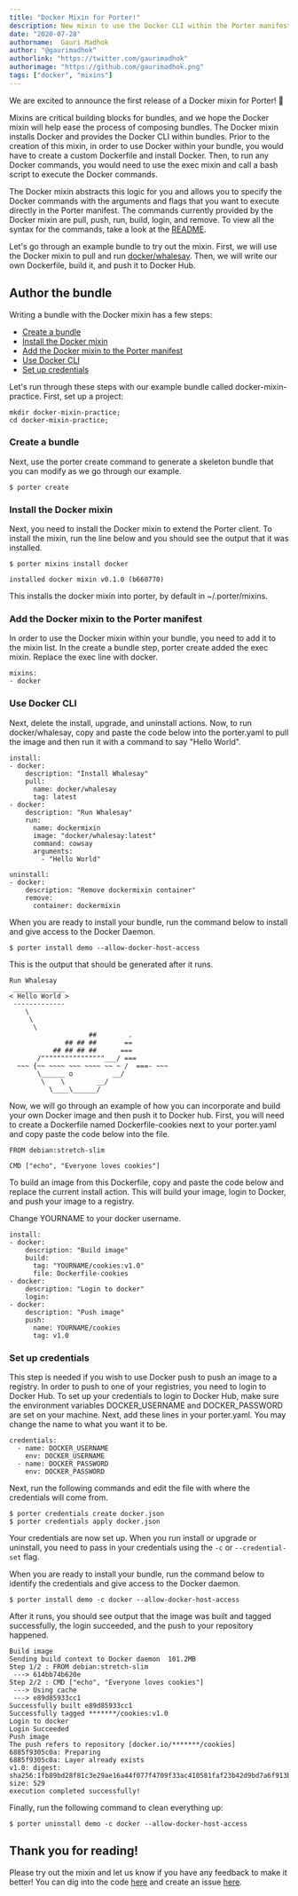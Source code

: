 ```yaml
---
title: "Docker Mixin for Porter!"
description: New mixin to use the Docker CLI within the Porter manifest
date: "2020-07-28"
authorname:  Gauri Madhok
author: "@gaurimadhok"
authorlink: "https://twitter.com/gaurimadhok"
authorimage: "https://github.com/gaurimadhok.png"
tags: ["docker", "mixins"]
---
```


We are excited to announce the first release of a Docker mixin for Porter! 🐳

Mixins are critical building blocks for bundles, and we hope the Docker mixin will help ease the process of composing bundles. The Docker mixin installs Docker and provides the Docker CLI within bundles. Prior to the creation of this mixin, in order to use Docker within your bundle, you would have to create a custom Dockerfile and install Docker. Then, to run any Docker commands, you would need to use the exec mixin and call a bash script to execute the Docker commands. 

The Docker mixin abstracts this logic for you and allows you to specify the Docker commands with the arguments and flags that you want to execute directly in the Porter manifest. The commands currently provided by the Docker mixin are pull, push, run, build, login, and remove. To view all the syntax for the commands, take a look at the [README](https://github.com/deislabs/porter-docker).

Let's go through an example bundle to try out the mixin. First, we will use the Docker mixin to pull and run [docker/whalesay](https://hub.docker.com/r/docker/whalesay/). Then, we will write our own Dockerfile, build it, and push it to Docker Hub.

## Author the bundle
Writing a bundle with the Docker mixin has a few steps:

* [Create a bundle](#create-a-bundle)
* [Install the Docker mixin](#install-the-docker-mixin)
* [Add the Docker mixin to the Porter manifest](#add-the-docker-mixin-to-the-porter-manifest)
* [Use Docker CLI](#use-docker-cli)
* [Set up credentials](#set-up-credentials)

Let's run through these steps with our example bundle called docker-mixin-practice. First, set up a project:
```
mkdir docker-mixin-practice;
cd docker-mixin-practice;
```

### Create a bundle
Next, use the porter create command to generate a skeleton bundle that you can modify as we go through our example. 
```console
$ porter create
```

### Install the Docker mixin
Next, you need to install the Docker mixin to extend the Porter client. To install the mixin, run the line below and you should see the output that it was installed.
```console
$ porter mixins install docker

installed docker mixin v0.1.0 (b660770)
```
This installs the docker mixin into porter, by default in ~/.porter/mixins.

### Add the Docker mixin to the Porter manifest
In order to use the Docker mixin within your bundle, you need to add it to the mixin list. In the create a bundle step, porter create added the exec mixin. Replace the exec line with docker. 
```
mixins:
- docker
```

### Use Docker CLI

Next, delete the install, upgrade, and uninstall actions. Now, to run docker/whalesay, copy and paste the code below into the porter.yaml to pull the image and then run it with a command to say "Hello World". 
```
install:
- docker:
    description: "Install Whalesay"
    pull:
      name: docker/whalesay
      tag: latest
- docker:
    description: "Run Whalesay"
    run:
      name: dockermixin
      image: "docker/whalesay:latest"
      command: cowsay
      arguments:
        - "Hello World"

uninstall:
- docker:
    description: "Remove dockermixin container"
    remove:
      container: dockermixin
```
When you are ready to install your bundle, run the command below to install and give access to the Docker Daemon. 

```console
$ porter install demo --allow-docker-host-access
```
This is the output that should be generated after it runs. 
```
Run Whalesay
 _____________ 
< Hello World >
 ------------- 
    \
     \
      \     
                    ##        .            
              ## ## ##       ==            
           ## ## ## ##      ===            
       /""""""""""""""""___/ ===        
  ~~~ {~~ ~~~~ ~~~ ~~~~ ~~ ~ /  ===- ~~~   
       \______ o          __/            
        \    \        __/             
          \____\______/   
```

Now, we will go through an example of how you can incorporate and build your own Docker image and then push it to Docker hub. First, you will need to create a Dockerfile named Dockerfile-cookies next to your porter.yaml and copy paste the code below into the file.

```
FROM debian:stretch-slim

CMD ["echo", "Everyone loves cookies"]
```
To build an image from this Dockerfile, copy and paste the code below and replace the current install action. This will build your image, login to Docker, and push your image to a registry. 

Change YOURNAME to your docker username. 
```
install:
- docker:
    description: "Build image"
    build:
      tag: "YOURNAME/cookies:v1.0"
      file: Dockerfile-cookies
- docker:
    description: "Login to docker"
    login:
- docker:
    description: "Push image"
    push:
      name: YOURNAME/cookies
      tag: v1.0
```

### Set up credentials
This step is needed if you wish to use Docker push to push an image to a registry. In order to push to one of your registries, you need to login to Docker Hub. To set up your credentials to login to Docker Hub, make sure the environment variables DOCKER_USERNAME and DOCKER_PASSWORD are set on your machine. Next, add these lines in your porter.yaml. You may change the name to what you want it to be.
```
credentials:
  - name: DOCKER_USERNAME
    env: DOCKER_USERNAME
  - name: DOCKER_PASSWORD
    env: DOCKER_PASSWORD
``` 
Next, run the following commands and edit the file with where the credentials will come from.
```console
$ porter credentials create docker.json
$ porter credentials apply docker.json
```
Your credentials are now set up. When you run install or upgrade or uninstall, you need to pass in your credentials using the `-c` or `--credential-set` flag. 

When you are ready to install your bundle, run the command below to identify the credentials and give access to the Docker daemon. 

```console
$ porter install demo -c docker --allow-docker-host-access
```
After it runs, you should see output that the image was built and tagged successfully, the login succeeded, and the push to your repository happened.
```
Build image
Sending build context to Docker daemon  101.2MB
Step 1/2 : FROM debian:stretch-slim
 ---> 614bb74b620e
Step 2/2 : CMD ["echo", "Everyone loves cookies"]
 ---> Using cache
 ---> e89d85933cc1
Successfully built e89d85933cc1
Successfully tagged *******/cookies:v1.0
Login to docker
Login Succeeded
Push image
The push refers to repository [docker.io/*******/cookies]
6885f9305c0a: Preparing
6885f9305c0a: Layer already exists
v1.0: digest: sha256:1fb89bd28f81c3e29ae16a44f077f4709f33ac410581faf23b42d9bd7a6f913b size: 529
execution completed successfully!
``` 

Finally, run the following command to clean everything up:
```console
$ porter uninstall demo -c docker --allow-docker-host-access
```

## Thank you for reading!
Please try out the mixin and let us know if you have any feedback to make it better! You can dig into the code [here](https://github.com/deislabs/porter-docker)  and create an issue [here](https://github.com/deislabs/porter-docker/issues/new).
